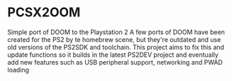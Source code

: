 # PCSX2OOM
Simple port of DOOM to the Playstation 2
A few ports of DOOM have been created for the PS2 by te homebrew scene, 
but they're outdated and use old versions of the PS2SDK and toolchain.
This project aims to fix this and update functions so it builds in the latest 
PS2DEV project and eventually add new features such as USB peripheral support, networking and PWAD loading
